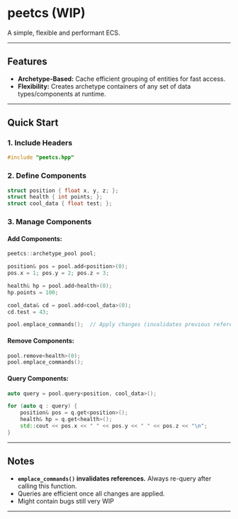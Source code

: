 # peetcs  (WIP)

A simple, flexible and performant ECS.  

---

## Features  

- **Archetype-Based:** Cache efficient grouping of entities for fast access.  
- **Flexibility:** Creates archetype containers of any set of data types/components at runtime.  

---

## Quick Start  

### 1. Include Headers  

```cpp
#include "peetcs.hpp"
```

### 2. Define Components  

```cpp
struct position { float x, y, z; };
struct health { int points; };
struct cool_data { float test; };
```

### 3. Manage Components  

#### Add Components:  
```cpp
peetcs::archetype_pool pool;

position& pos = pool.add<position>(0);  
pos.x = 1; pos.y = 2; pos.z = 3;

health& hp = pool.add<health>(0);  
hp.points = 100;

cool_data& cd = pool.add<cool_data>(0);  
cd.test = 43;

pool.emplace_commands();  // Apply changes (invalidates previous references)
```

#### Remove Components:  
```cpp
pool.remove<health>(0);  
pool.emplace_commands();
```

#### Query Components:  
```cpp
auto query = pool.query<position, cool_data>();

for (auto q : query) {
    position& pos = q.get<position>();
    health& hp = q.get<health>();
    std::cout << pos.x << " " << pos.y << " " << pos.z << "\n";
}
```

---

## Notes  

- **`emplace_commands()` invalidates references.** Always re-query after calling this function.  
- Queries are efficient once all changes are applied.
- Might contain bugs still very WIP
---
